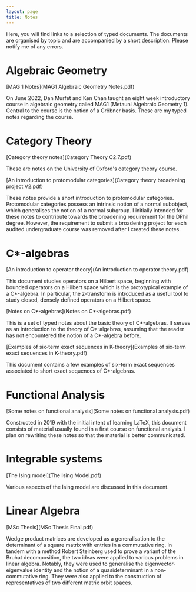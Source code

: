 ```yaml
---
layout: page
title: Notes
---
```

Here, you will find links to a selection of typed documents. The documents are organised by topic and are accompanied by a short description. Please notify me of any errors.

# Algebraic Geometry

[MAG 1 Notes](MAG1 Algebraic Geometry Notes.pdf)

On June 2022, Dan Murfet and Ken Chan taught an eight week introductory course in algebraic geometry called MAG1 (Metauni Algebraic Geometry 1). Central to the course is the notion of a Gröbner basis. These are my typed notes regarding the course. 

# Category Theory

[Category theory notes](Category Theory C2.7.pdf)

These are notes on the University of Oxford's category theory course.

[An introduction to protomodular categories](Category theory broadening project V2.pdf)

These notes provide a short introduction to protomodular categories. Protomodular categories possess an intrinsic notion of a normal subobject, which generalises the notion of a normal subgroup. I initially intended for these notes to contribute towards the broadening requirement for the DPhil degree. However, the requirement to submit a broadening project for each audited undergraduate course was removed after I created these notes. 

# C*-algebras

[An introduction to operator theory](An introduction to operator theory.pdf)

This document studies operators on a Hilbert space, beginning with bounded operators on a Hilbert space which is the prototypical example of a C*-algebra. In particular, the z-transform is introduced as a useful tool to study closed, densely defined operators on a Hilbert space. 


[Notes on C\*-algebras](Notes on C*-algebras.pdf)

This is a set of typed notes about the basic theory of C\*-algebras. It serves as an introduction to the theory of C\*-algebras, assuming that the reader has not encountered the notion of a C\*-algebra before.

[Examples of six-term exact sequences in K-theory](Examples of six-term exact sequences in K-theory.pdf)

This document contains a few examples of six-term exact sequences associated to short exact sequences of C\*-algebras. 

# Functional Analysis

[Some notes on functional analysis](Some notes on functional analysis.pdf)

Constructed in 2019 with the initial intent of learning LaTeX, this document consists of material usually found in a first course on functional analysis. I plan on rewriting these notes so that the material is
better communicated. 

# Integrable systems

[The Ising model](The Ising Model.pdf)

Various aspects of the Ising model are discussed in this document. 

# Linear Algebra

[MSc Thesis](MSc Thesis Final.pdf)

Wedge product matrices are developed as a generalisation to the determinant of a square matrix with entries in a commutative ring. In tandem
with a method Robert Steinberg used to prove a variant of the Bruhat decomposition, the two ideas were applied to various problems in linear
algebra. Notably, they were used to generalise the eigenvector-eigenvalue identity and the notion of a quasideterminant in a non-commutative ring. They were also applied to the construction of representatives of two different matrix orbit spaces.
